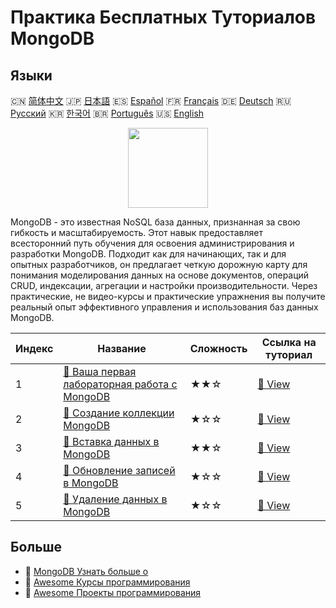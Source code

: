 # Практика Бесплатных Туториалов MongoDB

## Языки

🇨🇳 [简体中文](README_zh.md) 🇯🇵 [日本語](README_ja.md) 🇪🇸 [Español](README_es.md) 🇫🇷 [Français](README_fr.md) 🇩🇪 [Deutsch](README_de.md) 🇷🇺 [Русский](README_ru.md) 🇰🇷 [한국어](README_ko.md) 🇧🇷 [Português](README_pt.md) 🇺🇸 [English](README.md) 

<div align="center">
<img width="128px" src="https://file.labex.io/path/iL7seSYd8jLs.png">
</div>

MongoDB - это известная NoSQL база данных, признанная за свою гибкость и масштабируемость. Этот навык предоставляет всесторонний путь обучения для освоения администрирования и разработки MongoDB. Подходит как для начинающих, так и для опытных разработчиков, он предлагает четкую дорожную карту для понимания моделирования данных на основе документов, операций CRUD, индексации, агрегации и настройки производительности. Через практические, не видео-курсы и практические упражнения вы получите реальный опыт эффективного управления и использования баз данных MongoDB.

|   Индекс | Название                                                                                                            | Сложность   | Ссылка на туториал                                                                |
|----------|---------------------------------------------------------------------------------------------------------------------|-------------|-----------------------------------------------------------------------------------|
|        1 | [📖 Ваша первая лабораторная работа с MongoDB](https://labex.io/ru/tutorials/mongodb-your-first-mongodb-lab-420660) | ★★☆         | [🔗 View](https://labex.io/ru/tutorials/mongodb-your-first-mongodb-lab-420660)    |
|        2 | [📖 Создание коллекции MongoDB](https://labex.io/ru/tutorials/mongodb-create-mongodb-collection-420695)             | ★☆☆         | [🔗 View](https://labex.io/ru/tutorials/mongodb-create-mongodb-collection-420695) |
|        3 | [📖 Вставка данных в MongoDB](https://labex.io/ru/tutorials/mongodb-insert-data-in-mongodb-420696)                  | ★★☆         | [🔗 View](https://labex.io/ru/tutorials/mongodb-insert-data-in-mongodb-420696)    |
|        4 | [📖 Обновление записей в MongoDB](https://labex.io/ru/tutorials/mongodb-update-mongodb-records-420823)              | ★☆☆         | [🔗 View](https://labex.io/ru/tutorials/mongodb-update-mongodb-records-420823)    |
|        5 | [📖 Удаление данных в MongoDB](https://labex.io/ru/tutorials/mongodb-delete-mongodb-data-420822)                    | ★☆☆         | [🔗 View](https://labex.io/ru/tutorials/mongodb-delete-mongodb-data-420822)       |

## Больше

- 🔗 [MongoDB Узнать больше о](https://labex.io/ru/skilltrees/mongodb)
- 🔗 [Awesome Курсы программирования](https://github.com/labex-labs/awesome-programming-courses)
- 🔗 [Awesome Проекты программирования](https://github.com/labex-labs/awesome-programming-projects)

